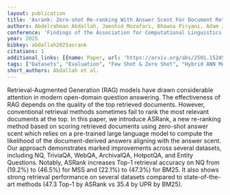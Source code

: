 ```yaml
---
layout: publication
title: 'Asrank: Zero-shot Re-ranking With Answer Scent For Document Retrieval'
authors: Abdelrahman Abdallah, Jamshid Mozafari, Bhawna Piryani, Adam Jatowt
conference: 'Findings of the Association for Computational Linguistics: NAACL 2025'
year: 2025
bibkey: abdallah2025asrank
citations: 1
additional_links: [{name: Paper, url: 'https://arxiv.org/abs/2501.15245'}]
tags: ["Datasets", "Evaluation", "Few Shot & Zero Shot", "Hybrid ANN Methods", "NAACL", "Re-Ranking", "Text Retrieval"]
short_authors: Abdallah et al.
---
```

Retrieval-Augmented Generation (RAG) models have drawn considerable attention
in modern open-domain question answering. The effectiveness of RAG depends on
the quality of the top retrieved documents. However, conventional retrieval
methods sometimes fail to rank the most relevant documents at the top. In this
paper, we introduce ASRank, a new re-ranking method based on scoring retrieved
documents using zero-shot answer scent which relies on a pre-trained large
language model to compute the likelihood of the document-derived answers
aligning with the answer scent. Our approach demonstrates marked improvements
across several datasets, including NQ, TriviaQA, WebQA, ArchivalQA, HotpotQA,
and Entity Questions. Notably, ASRank increases Top-1 retrieval accuracy on NQ
from \(19.2%\) to \(46.5%\) for MSS and \(22.1%\) to \(47.3%\) for BM25. It also
shows strong retrieval performance on several datasets compared to
state-of-the-art methods (47.3 Top-1 by ASRank vs 35.4 by UPR by BM25).